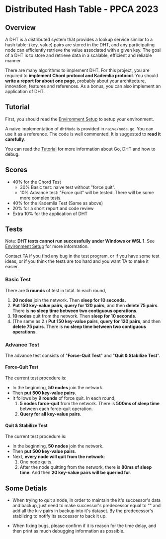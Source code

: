 # Distributed Hash Table - PPCA 2023

## Overview

A DHT is a distributed system that provides a lookup service similar to a hash table: (key, value) pairs are stored in the DHT, and any participating node can efficiently retrieve the value associated with a given key.
The goal of a DHT is to store and retrieve data in a scalable, efficient and reliable manner.

There are many algorithms to implement DHT. For this project, you are required to **implement Chord protocol and Kademlia protocol**. You should **write a report for about one page**, probably about your architecture, innovation, features and references. As a bonus, you can also implement an application of DHT.

## Tutorial

First, you should read the [Environment Setup](doc/env-setup.md) to setup your environment.

A naive implementation of `dhtNode` is provided in `naive/node.go`. You can use it as a reference. The code is well commented. It is suggested to **read it carefully**.

You can read the [Tutorial](doc/tutorial.md) for more information about Go, DHT and how to debug.

## Scores

- 40% for the Chord Test
  - 30% Basic test: naive test without "force quit".
  - 10% Advance test: "Force quit" will be tested. There will be some more complex tests.
- 40% for the Kademlia Test (Same as above)
- 20% for a short report and code review
- Extra 10% for the application of DHT

## Tests

Note: **DHT tests cannot run successfully under Windows or WSL 1**. See [Environment Setup](doc/env-setup.md) for more information.

Contact TA if you find any bug in the test program, or if you have some test ideas, or if you think the tests are too hard and you want TA to make it easier.

### Basic Test

There are **5 rounds** of test in total. In each round,

1. **20 nodes** join the network. Then **sleep for 10 seconds.**
2. **Put 150 key-value pairs**, **query for 120 pairs**, and then **delete 75 pairs**. There is **no sleep time between two contiguous operations**.
3. **10 nodes** quit from the network. Then **sleep for 10 seconds**.
4. (The same as 2.) **Put 150 key-value pairs**, **query for 120 pairs**, and then **delete 75 pairs**. There is **no sleep time between two contiguous operations**.

### Advance Test

The advance test consists of "**Force-Quit Test**" and "**Quit & Stabilize Test**".

#### Force-Quit Test

The current test procedure is:

* In the beginning, **50 nodes** join the network.
* Then **put 500 key-value pairs**.
* It follows by **9 rounds** of force quit. In each round,
  1. **5 nodes force-quit** from the network. There is **500ms of sleep time** between each force-quit operation.
  2. **Query for all key-value pairs**.

#### Quit & Stabilize Test

The current test procedure is:

* In the beginning, **50 nodes** join the network.
* Then **put 500 key-value pairs**.
* Next, **every node will quit from the network**:
  1. One node quits.
  2. After the node quitting from the network, there is **80ms of sleep time**. And then **20 key-value pairs will be queried for**.

## Some Detials
* When trying to quit a node, in order to maintain the it's successor's data and backup, just need to make successor's predecessor equal to "" and add all the k-v pairs in backup into it's dataset. By the predecessor's stablizing to notify its successor to back it up.

* When fixing bugs, please confirm if it is reason for the time delay, and then print as much debugging information as possible.